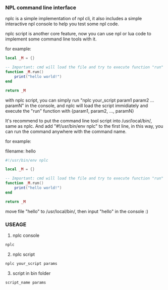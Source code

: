 
### NPL command line interface

nplc is a simple implementation of npl cli, it also includes a simple interactive npl console to help you test some npl code.

nplc script is another core feature, now you can use npl or lua code to implement some command line tools with it.

for example:

```lua
local _M = {}

-- Important: cmd will load the file and try to execute function "run" if it exists
function _M.run()
    print("hello world!")
end

return _M
```

with nplc script, you can simply run "nplc your_script param1 param2 ... paramN" in the console, and nplc will load the script immidiately and execute the "run" function with {param1, param2, ..., paramN}

It's recommend to put the command line tool script into /usr/local/bin/, same as nplc. And add "#!/usr/bin/env nplc" to the first line, in this way, you can run the command anywhere with the command name.

for example:

filename: hello
```lua
#!/usr/bin/env nplc

local _M = {}

-- Important: cmd will load the file and try to execute function "run" if it exists
function _M.run()
    print("hello world!")
end

return _M
```

move file "hello" to /usr/local/bin/, then input "hello" in the console :)

### USEAGE

1. nplc console

```bash
nplc
```

2. nplc script

```bash
nplc your_script params
```

3. script in bin folder
```bash
script_name params
```
